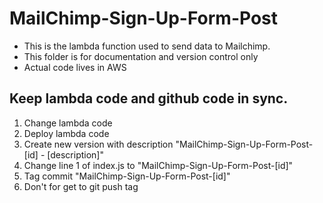 # MailChimp-Sign-Up-Form-Post

- This is the lambda function used to send data to Mailchimp. 
- This folder is for documentation and version control only
- Actual code lives in AWS


## Keep lambda code and github code in sync. 

1. Change lambda code
2. Deploy lambda code
3. Create new version with description "MailChimp-Sign-Up-Form-Post-[id] - [description]"
4. Change line 1 of index.js to "MailChimp-Sign-Up-Form-Post-[id]"
5. Tag commit "MailChimp-Sign-Up-Form-Post-[id]"
6. Don't for get to git push tag